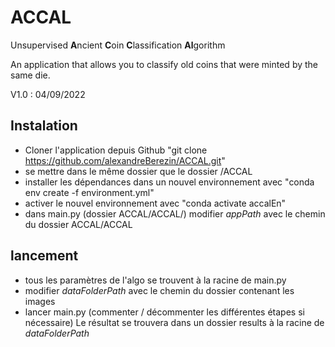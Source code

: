 # ACCAL
Unsupervised **A**ncient **C**oin **C**lassification **Al**gorithm

An application that allows you to classify old coins that were minted by the same die. 

V1.0 : 04/09/2022

## Instalation

- Cloner l'application depuis Github "git clone https://github.com/alexandreBerezin/ACCAL.git"
- se mettre dans le même dossier que le dossier /ACCAL
- installer les dépendances dans un nouvel environnement avec "conda env create -f environment.yml"
- activer le nouvel environnement avec "conda activate accalEn"
- dans main.py (dossier ACCAL/ACCAL/) modifier *appPath* avec le chemin du dossier ACCAL/ACCAL


## lancement 
- tous les paramètres de l'algo se trouvent à la racine de main.py 
- modifier *dataFolderPath* avec le chemin du dossier contenant les images
- lancer main.py (commenter / décommenter les différentes étapes si nécessaire)
Le résultat se trouvera dans un dossier results à la racine de *dataFolderPath*
